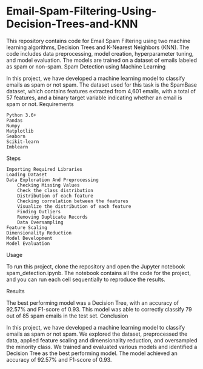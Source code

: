 # Email-Spam-Filtering-Using-Decision-Trees-and-KNN
This repository contains code for Email Spam Filtering using two machine learning algorithms, Decision Trees and K-Nearest Neighbors (KNN). The code includes data preprocessing, model creation, hyperparameter tuning, and model evaluation. The models are trained on a dataset of emails labeled as spam or non-spam.
Spam Detection using Machine Learning

In this project, we have developed a machine learning model to classify emails as spam or not spam. The dataset used for this task is the SpamBase dataset, which contains features extracted from 4,601 emails, with a total of 57 features, and a binary target variable indicating whether an email is spam or not.
Requirements

    Python 3.6+
    Pandas
    Numpy
    Matplotlib
    Seaborn
    Scikit-learn
    Imblearn

Steps

    Importing Required Libraries
    Loading Dataset
    Data Exploration And Preprocessing
        Checking Missing Values
        Check the class distribution
        Distribution of each feature
        Checking correlation between the features
        Visualize the distribution of each feature
        Finding Outliers
        Removing Duplicate Records
        Data Oversampling
    Feature Scaling
    Dimensionality Reduction
    Model Development
    Model Evaluation

Usage

To run this project, clone the repository and open the Jupyter notebook spam_detection.ipynb. The notebook contains all the code for the project, and you can run each cell sequentially to reproduce the results.

Results

The best performing model was a Decision Tree, with an accuracy of 92.57% and F1-score of 0.93. This model was able to correctly classify 79 out of 85 spam emails in the test set.
Conclusion

In this project, we have developed a machine learning model to classify emails as spam or not spam. We explored the dataset, preprocessed the data, applied feature scaling and dimensionality reduction, and oversampled the minority class. We trained and evaluated various models and identified a Decision Tree as the best performing model. The model achieved an accuracy of 92.57% and F1-score of 0.93.
